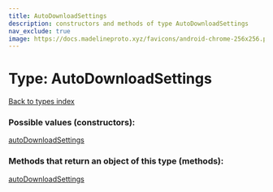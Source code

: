 ```yaml
---
title: AutoDownloadSettings
description: constructors and methods of type AutoDownloadSettings
nav_exclude: true
image: https://docs.madelineproto.xyz/favicons/android-chrome-256x256.png
---
```

# Type: AutoDownloadSettings
[Back to types index](index.md)



### Possible values (constructors):

[autoDownloadSettings](/API_docs/constructors/autoDownloadSettings.md)  



### Methods that return an object of this type (methods):



[autoDownloadSettings](/API_docs/constructors/autoDownloadSettings.md)  

